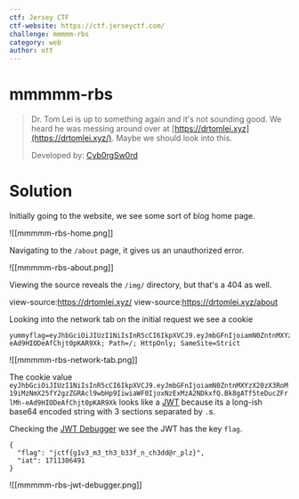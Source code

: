 ```yaml
---
ctf: Jersey CTF
ctf-website: https://ctf.jerseyctf.com/
challenge: mmmmm-rbs
category: web
author: ott
---
```

# mmmmm-rbs

>Dr. Tom Lei is up to something again and it's not sounding good. We heard he was messing around over at [https://drtomlei.xyz](https://drtomlei.xyz/). Maybe we should look into this.
>
>Developed by: [Cyb0rgSw0rd](https://github.com/AlfredSimpson)

# Solution

Initially going to the website, we see some sort of blog home page.

![[mmmmm-rbs-home.png]]

Navigating to the `/about` page, it gives us an unauthorized error.

![[mmmmm-rbs-about.png]]

Viewing the source reveals the `/img/` directory, but that's a 404 as well.

view-source:https://drtomlei.xyz/
view-source:https://drtomlei.xyz/about

Looking into the network tab on the initial request we see a cookie 
```
yummyflag=eyJhbGciOiJIUzI1NiIsInR5cCI6IkpXVCJ9.eyJmbGFnIjoiamN0ZntnMXYzX20zX3RoM19iMzNmX25fY2gzZGRAcl9wbHp9IiwiaWF0IjoxNzExMzA2NDkxfQ.Bk8gATf5teDucZFrlMh-eAd9HIODeAfChjt0pKAR9Xk; Path=/; HttpOnly; SameSite=Strict
```

![[mmmmm-rbs-network-tab.png]]

The cookie value `eyJhbGciOiJIUzI1NiIsInR5cCI6IkpXVCJ9.eyJmbGFnIjoiamN0ZntnMXYzX20zX3RoM19iMzNmX25fY2gzZGRAcl9wbHp9IiwiaWF0IjoxNzExMzA2NDkxfQ.Bk8gATf5teDucZFrlMh-eAd9HIODeAfChjt0pKAR9Xk` looks like a [JWT](https://jwt.io) because its a long-ish base64 encoded string with 3 sections separated by `.`s.

Checking the [JWT Debugger](https://jwt.io) we see the JWT has the key `flag`.

```
{
  "flag": "jctf{g1v3_m3_th3_b33f_n_ch3dd@r_plz}",
  "iat": 1711306491
}
```

![[mmmmm-rbs-jwt-debugger.png]]